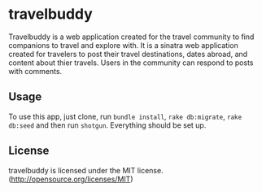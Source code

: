 # travelbuddy

Travelbuddy is a web application created for the travel community to find companions to travel and explore with. It is a sinatra web application created for travelers to post their travel destinations, dates abroad, and content about thier travels. Users in the community can respond to posts with comments.

## Usage

To use this app, just clone, run `bundle install`, `rake db:migrate`, `rake db:seed` and then run `shotgun`.
Everything should be set up.


## License
travelbuddy is licensed under the MIT license. (http://opensource.org/licenses/MIT)
